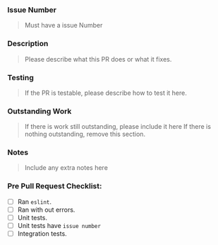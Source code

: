 <!--
Please fill in some brief details below about the PR.
Please remove unused sections.
 -->
### Issue Number
> Must have a issue Number

### Description
> Please describe what this PR does or what it fixes.

### Testing
> If the PR is testable, please describe how to test it here.

### Outstanding Work
> If there is work still outstanding, please include it here
> If there is nothing outstanding, remove this section.

### Notes
> Include any extra notes here

### Pre Pull Request Checklist:
- [ ] Ran `eslint`.
- [ ] Ran with out errors.
- [ ] Unit tests.
- [ ] Unit tests have `issue number`
- [ ] Integration tests.
